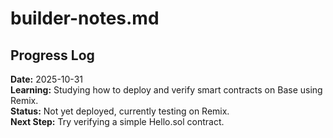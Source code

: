 # builder-notes.md
## Progress Log

**Date:** 2025-10-31  
**Learning:** Studying how to deploy and verify smart contracts on Base using Remix.  
**Status:** Not yet deployed, currently testing on Remix.  
**Next Step:** Try verifying a simple Hello.sol contract.

